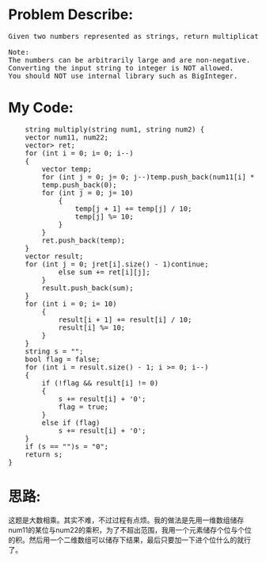 # Problem Describe:
<pre>
Given two numbers represented as strings, return multiplication of the numbers as a string.

Note:
The numbers can be arbitrarily large and are non-negative.
Converting the input string to integer is NOT allowed.
You should NOT use internal library such as BigInteger.
</pre>
# My Code:
<pre>
	string multiply(string num1, string num2) {
	vector<int> num11, num22;
	vector<vector<int>> ret;
	for (int i = 0; i<num1.size(); i++)num11.push_back(num1[i] - '0');
	for (int i = 0; i<num2.size(); i++)num22.push_back(num2[i] - '0');
	for (int i = num11.size() - 1; i >= 0; i--)
	{
		vector<int> temp;
		for (int j = 0; j<num11.size() - 1 - i; j++)temp.push_back(0);
		for (int j = num22.size() - 1; j >= 0; j--)temp.push_back(num11[i] * num22[j]);
		temp.push_back(0);
		for (int j = 0; j<temp.size(); j++)
		{
			if (temp[j] >= 10)
			{
				temp[j + 1] += temp[j] / 10;
				temp[j] %= 10;
			}
		}
		ret.push_back(temp);
	}
	vector<int> result;
	for (int j = 0; j<num1.size() + num2.size() + 1; j++)
	{
		int sum = 0;
		for (int i = 0; i<num11.size(); i++)
		{
			if (j>ret[i].size() - 1)continue;
			else sum += ret[i][j];
		}
		result.push_back(sum);
	}
	for (int i = 0; i<result.size(); i++)
	{
		if (result[i] >= 10)
		{
			result[i + 1] += result[i] / 10;
			result[i] %= 10;
		}
	}
	string s = "";
	bool flag = false;
	for (int i = result.size() - 1; i >= 0; i--)
	{
		if (!flag && result[i] != 0)
		{
			s += result[i] + '0';
			flag = true;
		}
		else if (flag)
			s += result[i] + '0';
	}
	if (s == "")s = "0";
	return s;
}
</pre>
# 思路:
这题是大数相乘。其实不难，不过过程有点烦。我的做法是先用一维数组储存num11的某位与num22的乘积，为了不超出范围，我用一个元素储存个位与个位的积。然后用一个二维数组可以储存下结果，最后只要加一下进个位什么的就行了。
